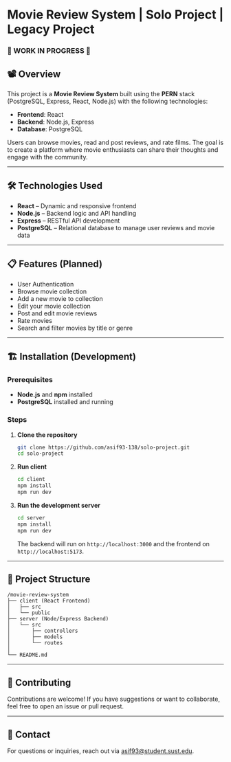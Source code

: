 # Movie Review System | Solo Project | Legacy Project

### 🚧 WORK IN PROGRESS 🚧

## 📽️ Overview

This project is a **Movie Review System** built using the **PERN** stack (PostgreSQL, Express, React, Node.js) with the following technologies:

- **Frontend**: React
- **Backend**: Node.js, Express
- **Database**: PostgreSQL

Users can browse movies, read and post reviews, and rate films. The goal is to create a platform where movie enthusiasts can share their thoughts and engage with the community.

---

## 🛠️ Technologies Used

- **React** – Dynamic and responsive frontend
- **Node.js** – Backend logic and API handling
- **Express** – RESTful API development
- **PostgreSQL** – Relational database to manage user reviews and movie data

---

## 📋 Features (Planned)

- User Authentication
- Browse movie collection
- Add a new movie to collection
- Edit your movie collection
- Post and edit movie reviews
- Rate movies
- Search and filter movies by title or genre

---

## 🏗️ Installation (Development)

### Prerequisites

- **Node.js** and **npm** installed
- **PostgreSQL** installed and running

### Steps

1. **Clone the repository**

   ```bash
   git clone https://github.com/asif93-138/solo-project.git
   cd solo-project
   ```

2. **Run client**

   ```bash
   cd client
   npm install
   npm run dev
   ```

3. **Run the development server**

   ```bash
   cd server
   npm install
   npm run dev
   ```

   The backend will run on `http://localhost:3000` and the frontend on `http://localhost:5173`.

---

## 📂 Project Structure

```
/movie-review-system
├── client (React Frontend)
│   ├── src
│   └── public
├── server (Node/Express Backend)
│   └── src
│       ├── controllers
│       ├── models
│       └── routes
│
└── README.md
```

---

## 🙌 Contributing

Contributions are welcome! If you have suggestions or want to collaborate, feel free to open an issue or pull request.

---

## 📧 Contact

For questions or inquiries, reach out via [asif93@student.sust.edu](mailto:asif93@student.sust.edu).
